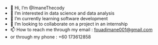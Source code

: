 - 👋 Hi, I’m @ImaneThecody
- 👀 I’m interested in data science and data analysis
- 🌱 I’m currently learning software development
- 💞️ I’m looking to collaborate on a project in an internship 
- 📫 How to reach me through my email : fouadimane001@gmail.com
- or through my phone : +60 173612858


<!---
ImaneThecody/ImaneThecody is a ✨ special ✨ repository because its `README.md` (this file) appears on your GitHub profile.
You can click the Preview link to take a look at your changes.
--->
